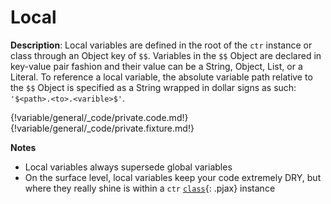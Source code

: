 # Local
<div class="te-verified"></div>

__Description__: Local variables are defined in the root of the `ctr` instance or class through an Object key of `$$`. Variables in the `$$` Object are declared in key-value pair fashion and their value can be a String, Object, List, or a Literal. To reference a local variable, the absolute variable path relative to the `$$` Object is specified as a String wrapped in dollar signs as such: `'$<path>.<to>.<varible>$'`.

{!variable/general/_code/private.code.md!}
{!variable/general/_code/private.fixture.md!}

__Notes__

+ Local variables always supersede global variables
+ On the surface level, local variables keep your code extremely DRY, but where they really shine is within a `ctr` [`class`](./../class/general.md){: .pjax} instance

<div class="cf"></div>
<div class="end"></div>

